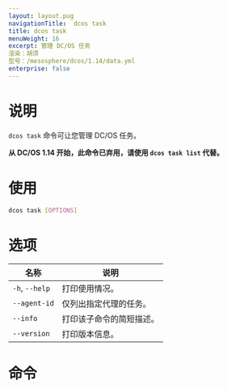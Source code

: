 ```yaml
---
layout: layout.pug
navigationTitle:  dcos task
title: dcos task
menuWeight: 16
excerpt: 管理 DC/OS 任务
渲染：胡须
型号：/mesosphere/dcos/1.14/data.yml
enterprise: false
---
```


# 说明

`dcos task` 命令可让您管理 DC/OS 任务。

**从 DC/OS 1.14 开始，此命令已弃用，请使用 `dcos task list` 代替。**

# 使用

```bash
dcos task [OPTIONS]
```

# 选项

| 名称 | 说明 |
|---------|-------------|
| `-h`, `--help`  | 打印使用情况。|
| `--agent-id`  |    仅列出指定代理的任务。 |
| `--info` | 打印该子命令的简短描述。|
| `--version` | 打印版本信息。|

# 命令


